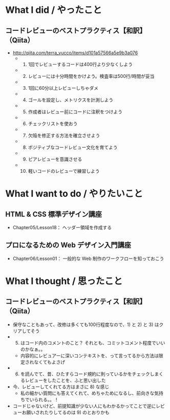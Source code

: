 # What I did / やったこと
## コードレビューのベストプラクティス【和訳】（Qiita）
- http://qiita.com/terra_yucco/items/d101a57566a5e9b3a076
    - 1) 1回でレビューするコードは400行より少なくしよう
    - 2) レビューには十分時間をかけよう。検査率は500行/時間が妥当
    - 3) 1回に60分以上レビューしちゃダメ
    - 4) ゴールを設定し、メトリクスを計測しよう
    - 5) 作成者はレビュー前にコードに注釈をつけよう
    - 6) チェックリストを使おう
    - 7) 欠陥を修正する方法を確立させよう
    - 8) ポジティブなコードレビュー文化を育てよう
    - 9) ピアレビューを意識させる
    - 10) 軽いコードのレビューで練習しよう

# What I want to do / やりたいこと
## HTML & CSS 標準デザイン講座
- Chapter05/Lesson18： ヘッダー領域を作成する

## プロになるための Web デザイン入門講座
- Chapter06/Lesson01： 一般的な Web 制作のワークフローを知っておこう

# What I thought / 思ったこと
## コードレビューのベストプラクティス【和訳】（Qiita）
- 保守なこともあって、改修は多くても100行程度なので、1) と 2) と 3) はクリアしてそう
- 5) はコード内のコメントのこと？ それとも、コミットコメント程度でいいのかなぁ。。
    - 内容的にレビュアーに深いコンテキストを、って言ってるから方法は限定されなくてもよさげ
- 6) を読んでて、昔、ひたすらコード規約に則っているかをチェックしまくるレビューをしたことを、ふと思い出した
- 今、レビューしてくれてる方はまさに 8) な感じ
    - 私の細かい質問にも答えてくれて、めちゃためになるし、前向きな気持ちでいられる。。！
- コードじゃないけど、前提知識が少ない人にもわかるかってことで逆にレビューお願いされたりしてるのは 9) のとおりかも
